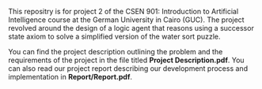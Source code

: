 This repositry is for project 2 of the CSEN 901: Introduction to Artificial Intelligence course at the German University in Cairo (GUC). 
The project revolved around the design of a logic agent that reasons using a successor state axiom to solve a simplified version of the water sort puzzle.


You can find the project description outlining the problem and the requirements of the project in the file titled **Project Description.pdf**. 
You can also read our project report describing our development process and implementation in **Report/Report.pdf**. 
